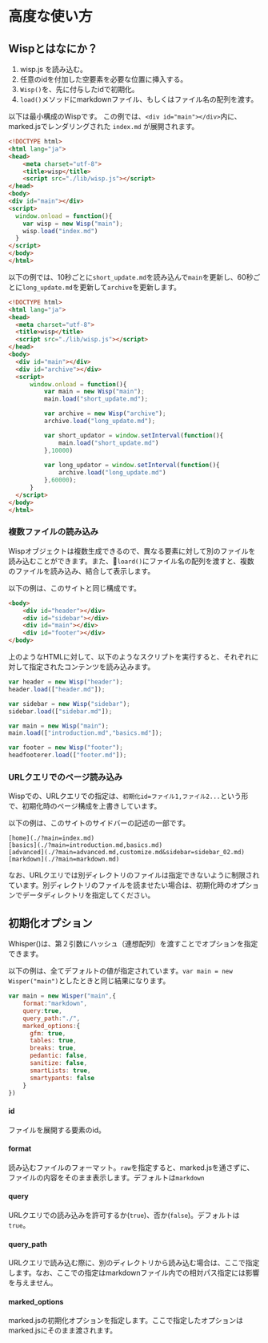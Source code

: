 
# 高度な使い方

## Wispとはなにか？

1. wisp.js を読み込む。
2. 任意のidを付加した空要素を必要な位置に挿入する。
3. `Wisp()`を、先に付与したidで初期化。
4. `load()`メソッドにmarkdownファイル、もしくはファイル名の配列を渡す。

以下は最小構成のWispです。 この例では、`<div id="main"></div>`内に、marked.jsでレンダリングされた `index.md` が展開されます。

```html
<!DOCTYPE html>
<html lang="ja">
<head>
    <meta charset="utf-8">
    <title>wisp</title>
    <script src="./lib/wisp.js"></script>
</head>
<body>
<div id="main"></div>
<script>
  window.onload = function(){
    var wisp = new Wisp("main");
    wisp.load("index.md")
  }
</script>
</body>
</html>
```

以下の例では、10秒ごとに`short_update.md`を読み込んで`main`を更新し、60秒ごとに`long_update.md`を更新して`archive`を更新します。

```html
<!DOCTYPE html>
<html lang="ja">
<head>
  <meta charset="utf-8">
  <title>wisp</title>
  <script src="./lib/wisp.js"></script>
</head>
<body>
  <div id="main"></div>
  <div id="archive"></div>    
  <script>
      window.onload = function(){
          var main = new Wisp("main");
          main.load("short_update.md");

          var archive = new Wisp("archive");
          archive.load("long_update.md");

          var short_updator = window.setInterval(function(){
              main.load("short_update.md")
          },10000)
                      
          var long_updator = window.setInterval(function(){
              archive.load("long_update.md")
          },60000);
      }
  </script>
</body>
</html>
```

### 複数ファイルの読み込み
Wispオブジェクトは複数生成できるので、異なる要素に対して別のファイルを読み込むことができます。また、`loard()`にファイル名の配列を渡すと、複数のファイルを読み込み、結合して表示します。

以下の例は、このサイトと同じ構成です。

```html
<body>
    <div id="header"></div>
    <div id="sidebar"></div>
    <div id="main"></div>
    <div id="footer"></div>
</body>
```

上のようなHTMLに対して、以下のようなスクリプトを実行すると、それぞれに対して指定されたコンテンツを読み込みます。

```javascript
var header = new Wisp("header");
header.load(["header.md"]);

var sidebar = new Wisp("sidebar");
sidebar.load(["sidebar.md"]);

var main = new Wisp("main");
main.load(["introduction.md","basics.md"]);

var footer = new Wisp("footer");
headfooterer.load(["footer.md"]);

```

### URLクエリでのページ読み込み

Wispでの、URLクエリでの指定は、`初期化id=ファイル1,ファイル2...`という形で、初期化時のページ構成を上書きしています。

以下の例は、このサイトのサイドバーの記述の一部です。

```
[home](./?main=index.md)
[basics](./?main=introduction.md,basics.md)
[advanced](./?main=advanced.md,customize.md&sidebar=sidebar_02.md)
[markdown](./?main=markdown.md)

```
なお、URLクエリでは別ディレクトリのファイルは指定できないように制限されています。別ディレクトリのファイルを読ませたい場合は、初期化時のオプションでデータディレクトリを指定してください。


## 初期化オプション
Whisper()は、第２引数にハッシュ（連想配列）を渡すことでオプションを指定できます。

以下の例は、全てデフォルトの値が指定されています。`var main = new Wisper("main")`としたときと同じ結果になります。

```javascript
var main = new Wisper("main",{
    format:"markdown",
    query:true,
    query_path:"./",
    marked_options:{
      gfm: true,
      tables: true,
      breaks: true,
      pedantic: false,
      sanitize: false,
      smartLists: true,
      smartypants: false
    }
})
```

#### id
ファイルを展開する要素のid。

#### format
読み込むファイルのフォーマット。`raw`を指定すると、marked.jsを通さずに、ファイルの内容をそのまま表示します。デフォルトは`markdown`

#### query
URLクエリでの読み込みを許可するか(`true`)、否か(`false`)。デフォルトは`true`。

#### query_path
URLクエリで読み込む際に、別のディレクトリから読み込む場合は、ここで指定します。なお、ここでの指定はmarkdownファイル内での相対パス指定には影響を与えません。

#### marked_options
marked.jsの初期化オプションを指定します。ここで指定したオプションはmarked.jsにそのまま渡されます。

